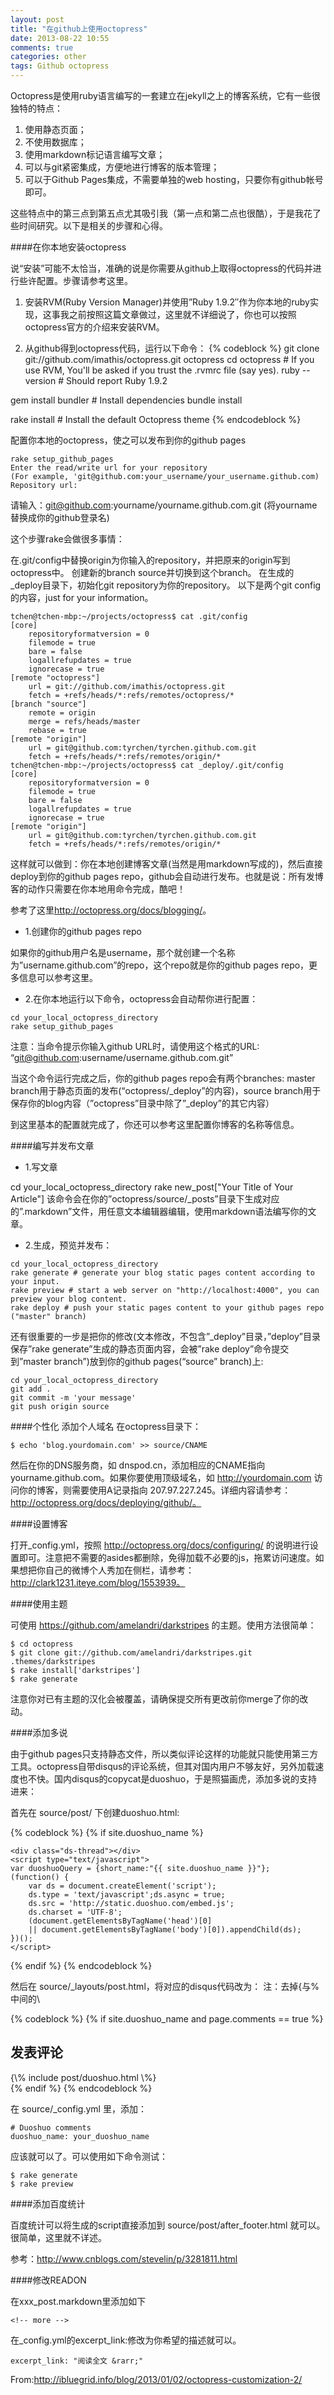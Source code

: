 ```yaml
---
layout: post
title: "在github上使用octopress"
date: 2013-08-22 10:55
comments: true
categories: other
tags: Github octopress
---
```


Octopress是使用ruby语言编写的一套建立在jekyll之上的博客系统，它有一些很独特的特点：

1. 使用静态页面；
2. 不使用数据库；
3. 使用markdown标记语言编写文章；
4. 可以与git紧密集成，方便地进行博客的版本管理；
5. 可以于Github Pages集成，不需要单独的web hosting，只要你有github帐号即可。

<!-- more -->

这些特点中的第三点到第五点尤其吸引我（第一点和第二点也很酷），于是我花了些时间研究。以下是相关的步骤和心得。

####在你本地安装octopress

说“安装”可能不太恰当，准确的说是你需要从github上取得octopress的代码并进行些许配置。步骤请参考这里。

1. 安装RVM(Ruby Version Manager)并使用”Ruby 1.9.2″作为你本地的ruby实现，这事我之前按照这篇文章做过，这里就不详细说了，你也可以按照octopress官方的介绍来安装RVM。

2. 从github得到octopress代码，运行以下命令：
{% codeblock %}
git clone git://github.com/imathis/octopress.git octopress
cd octopress    # If you use RVM, You'll be asked if you trust the .rvmrc file (say yes).
ruby --version  # Should report Ruby 1.9.2

gem install bundler # Install dependencies
bundle install

rake install # Install the default Octopress theme
{% endcodeblock %}

配置你本地的octopress，使之可以发布到你的github pages

```
rake setup_github_pages
Enter the read/write url for your repository
(For example, 'git@github.com:your_username/your_username.github.com)
Repository url:
```

请输入：git@github.com:yourname/yourname.github.com.git (将yourname替换成你的github登录名)

这个步骤rake会做很多事情：

在.git/config中替换origin为你输入的repository，并把原来的origin写到octopress中。
创建新的branch source并切换到这个branch。
在生成的_deploy目录下，初始化git repository为你的repository。
以下是两个git config的内容，just for your information。

```
tchen@tchen-mbp:~/projects/octopress$ cat .git/config 
[core]
    repositoryformatversion = 0
    filemode = true
    bare = false
    logallrefupdates = true
    ignorecase = true
[remote "octopress"]
    url = git://github.com/imathis/octopress.git
    fetch = +refs/heads/*:refs/remotes/octopress/*
[branch "source"]
    remote = origin
    merge = refs/heads/master
    rebase = true
[remote "origin"]
    url = git@github.com:tyrchen/tyrchen.github.com.git
    fetch = +refs/heads/*:refs/remotes/origin/*
tchen@tchen-mbp:~/projects/octopress$ cat _deploy/.git/config 
[core]
    repositoryformatversion = 0
    filemode = true
    bare = false
    logallrefupdates = true
    ignorecase = true
[remote "origin"]
    url = git@github.com:tyrchen/tyrchen.github.com.git
    fetch = +refs/heads/*:refs/remotes/origin/*
```

这样就可以做到：你在本地创建博客文章(当然是用markdown写成的)，然后直接deploy到你的github pages repo，github会自动进行发布。也就是说：所有发博客的动作只需要在你本地用命令完成，酷吧！

参考了这里<http://octopress.org/docs/blogging/>。

+	1.创建你的github pages repo

如果你的github用户名是username，那个就创建一个名称为”username.github.com”的repo，这个repo就是你的github pages repo，更多信息可以参考这里。

+	2.在你本地运行以下命令，octopress会自动帮你进行配置：
```
cd your_local_octopress_directory
rake setup_github_pages
```
注意：当命令提示你输入github URL时，请使用这个格式的URL: “git@github.com:username/username.github.com.git”

当这个命令运行完成之后，你的github pages repo会有两个branches: master branch用于静态页面的发布(“octopress/_deploy”的内容)，source branch用于保存你的blog内容（”octopress”目录中除了”_deploy”的其它内容）

到这里基本的配置就完成了，你还可以参考这里配置你博客的名称等信息。

####编写并发布文章

+	1.写文章

cd your_local_octopress_directory
rake new_post["Your Title of Your Article"]
该命令会在你的”octopress/source/_posts”目录下生成对应的”.markdown”文件，用任意文本编辑器编辑，使用markdown语法编写你的文章。

+	2.生成，预览并发布：
```
cd your_local_octopress_directory
rake generate # generate your blog static pages content according to your input. 
rake preview # start a web server on "http://localhost:4000", you can preview your blog content.
rake deploy # push your static pages content to your github pages repo ("master" branch)
```
还有很重要的一步是把你的修改(文本修改，不包含”_deploy”目录，”deploy”目录保存”rake generate”生成的静态页面内容，会被”rake deploy”命令提交到”master branch”)放到你的github pages(“source” branch)上:
```
cd your_local_octopress_directory
git add .
git commit -m 'your message'
git push origin source
```

####个性化
添加个人域名
在octopress目录下：

```
$ echo 'blog.yourdomain.com' >> source/CNAME
```

然后在你的DNS服务商，如 dnspod.cn，添加相应的CNAME指向 yourname.github.com。如果你要使用顶级域名，如 http://yourdomain.com 访问你的博客，则需要使用A记录指向 207.97.227.245。详细内容请参考：http://octopress.org/docs/deploying/github/。

####设置博客

打开_config.yml，按照 http://octopress.org/docs/configuring/ 的说明进行设置即可。注意把不需要的asides都删除，免得加载不必要的js，拖累访问速度。如果想把你自己的微博个人秀加在侧栏，请参考：http://clark1231.iteye.com/blog/1553939。


####使用主题

可使用 https://github.com/amelandri/darkstripes 的主题。使用方法很简单：

```
$ cd octopress
$ git clone git://github.com/amelandri/darkstripes.git .themes/darkstripes
$ rake install['darkstripes']
$ rake generate
```

注意你对已有主题的汉化会被覆盖，请确保提交所有更改前你merge了你的改动。

####添加多说

由于github pages只支持静态文件，所以类似评论这样的功能就只能使用第三方工具。octopress自带disqus的评论系统，但其对国内用户不够友好，另外加载速度也不快。国内disqus的copycat是duoshuo，于是照猫画虎，添加多说的支持进来：

首先在 source/post/ 下创建duoshuo.html:

{% codeblock %}
{% if site.duoshuo_name %}
<!-- Duoshuo Comment BEGIN -->
    <div class="ds-thread"></div>
    <script type="text/javascript">
    var duoshuoQuery = {short_name:"{{ site.duoshuo_name }}"};
    (function() {
        var ds = document.createElement('script');
        ds.type = 'text/javascript';ds.async = true;
        ds.src = 'http://static.duoshuo.com/embed.js';
        ds.charset = 'UTF-8';
        (document.getElementsByTagName('head')[0] 
        || document.getElementsByTagName('body')[0]).appendChild(ds);
    })();
    </script>
<!-- Duoshuo Comment END -->
{% endif %}
{% endcodeblock %}

然后在 source/_layouts/post.html，将对应的disqus代码改为：
注：去掉{与%中间的\

{% codeblock %}
{% if site.duoshuo_name and page.comments == true %}
  <section id="comment">
    <h1>发表评论</h1>
    {\% include post/duoshuo.html \%}
  </section>
{% endif %}
{% endcodeblock %}

在 source/_config.yml 里，添加：

```
# Duoshuo comments
duoshuo_name: your_duoshuo_name
```

应该就可以了。可以使用如下命令测试：

```
$ rake generate
$ rake preview
```

####添加百度统计

百度统计可以将生成的script直接添加到 source/post/after_footer.html 就可以。很简单，这里就不详述。


参考：http://www.cnblogs.com/stevelin/p/3281811.html

####修改READON

在xxx_post.markdown里添加如下

```
<!-- more -->
```

在_config.yml的excerpt_link:修改为你希望的描述就可以。

```
excerpt_link: "阅读全文 &rarr;"
```

From:http://ibluegrid.info/blog/2013/01/02/octopress-customization-2/